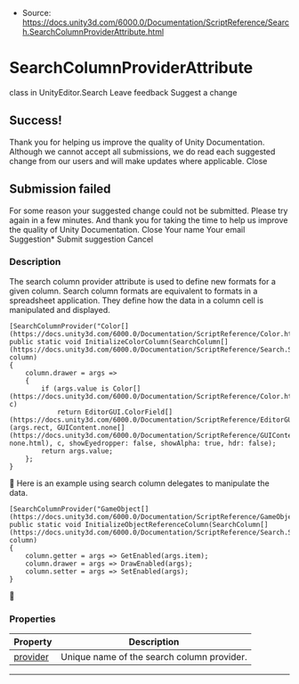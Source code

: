 * Source: https://docs.unity3d.com/6000.0/Documentation/ScriptReference/Search.SearchColumnProviderAttribute.html

# SearchColumnProviderAttribute
class in UnityEditor.Search
Leave feedback
Suggest a change
## Success!
Thank you for helping us improve the quality of Unity Documentation. Although we cannot accept all submissions, we do read each suggested change from our users and will make updates where applicable.
Close
## Submission failed
For some reason your suggested change could not be submitted. Please <a>try again</a> in a few minutes. And thank you for taking the time to help us improve the quality of Unity Documentation.
Close
Your name Your email Suggestion* Submit suggestion
Cancel
### Description
The search column provider attribute is used to define new formats for a given column.
Search column formats are equivalent to formats in a spreadsheet application. They define how the data in a column cell is manipulated and displayed.
```
[SearchColumnProvider("Color[](https://docs.unity3d.com/6000.0/Documentation/ScriptReference/Color.html)")]
public static void InitializeColorColumn(SearchColumn[](https://docs.unity3d.com/6000.0/Documentation/ScriptReference/Search.SearchColumn.html) column)
{
    column.drawer = args =>
    {
        if (args.value is Color[](https://docs.unity3d.com/6000.0/Documentation/ScriptReference/Color.html) c)
            return EditorGUI.ColorField[](https://docs.unity3d.com/6000.0/Documentation/ScriptReference/EditorGUI.ColorField.html)(args.rect, GUIContent.none[](https://docs.unity3d.com/6000.0/Documentation/ScriptReference/GUIContent-none.html), c, showEyedropper: false, showAlpha: true, hdr: false);
        return args.value;
    };
}

```

Here is an example using search column delegates to manipulate the data.
```
[SearchColumnProvider("GameObject[](https://docs.unity3d.com/6000.0/Documentation/ScriptReference/GameObject.html)/Enabled")]
public static void InitializeObjectReferenceColumn(SearchColumn[](https://docs.unity3d.com/6000.0/Documentation/ScriptReference/Search.SearchColumn.html) column)
{
    column.getter = args => GetEnabled(args.item);
    column.drawer = args => DrawEnabled(args);
    column.setter = args => SetEnabled(args);
}

```

### Properties
Property | Description  
---|---  
[provider](https://docs.unity3d.com/6000.0/Documentation/ScriptReference/Search.SearchColumnProviderAttribute-provider.html) | Unique name of the search column provider.  
* * *
